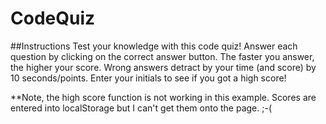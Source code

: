 # CodeQuiz

##Instructions
Test your knowledge with this code quiz! Answer each question by clicking on the correct answer button. The faster you answer, the higher your score. Wrong answers detract by your time (and score) by 10 seconds/points. Enter your initials to see if you got a high score!

**Note, the high score function is not working in this example. Scores are entered into localStorage but I can't get them onto the page. ;-(